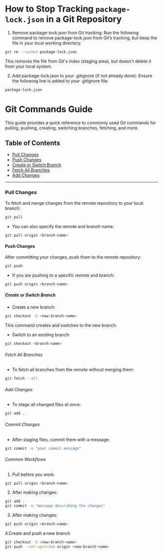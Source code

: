# How to Stop Tracking `package-lock.json` in a Git Repository

1. Remove package-lock.json from Git tracking: Run the following command to remove package-lock.json from Git’s tracking, but keep the file in your local working directory.
``` bash 
git rm --cached package-lock.json
```
This removes the file from Git's index (staging area), but doesn't delete it from your local system.

2. Add package-lock.json to your .gitignore (if not already done): Ensure the following line is added to your .gitignore file:

``` bash
package-lock.json
```

# Git Commands Guide

This guide provides a quick reference to commonly used Git commands for pulling, pushing, creating, switching branches, fetching, and more.

## Table of Contents
- [Pull Changes](#pull-changes)
- [Push Changes](#push-changes)
- [Create or Switch Branch](#create-or-switch-branch)
- [Fetch All Branches](#fetch-all-branches)
- [Add Changes](#add-changes)

---

### Pull Changes

To fetch and merge changes from the remote repository to your local branch:

```bash
git pull
``` 
- You can also specify the remote and branch name:

```bash
git pull origin <branch-name>
``` 
#### Push Changes
After committing your changes, push them to the remote repository:

```bash
git push
``` 
- If you are pushing to a specific remote and branch:
```bash
git push origin <branch-name>
``` 
##### Create or Switch Branch
- Create a new branch:
```bash
git checkout -b <new-branch-name>
```
This command creates and switches to the new branch.

- Switch to an existing branch:

```bash
git checkout <branch-name>
```
###### Fetch All Branches

- To fetch all branches from the remote without merging them:
```bash
git fetch --all
```

###### Add Changes

- To stage all changed files at once:
```bash
git add .
```
###### Commit Changes

- After staging files, commit them with a message:
```bash
git commit -m "your commit message"
```

###### Common Workflows

1. Pull before you work:
```bash
git pull origin <branch-name>
```
2. After making changes:
```bash
git add .
git commit -m "message describing the changes"
```
3. After making changes:
```bash
git push origin <branch-name>
```
4.Create and push a new branch
```bash
git checkout -b <new-branch-name>
git push --set-upstream origin <new-branch-name>
```











